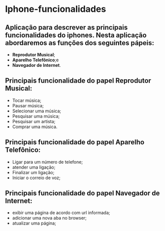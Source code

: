 # Iphone-funcionalidades


## Aplicação para descrever as principais funcionalidades do iphones. Nesta aplicação abordaremos as funções dos seguintes pápeis: 

* **Reprodutor Musical**;
* **Aparelho Telefônico**;e
* **Navegador de Internet**.

## Principais funcionalidade do papel Reprodutor Musical:

+ Tocar música;
+ Pausar música;
+ Selecionar uma música;
+ Pesquisar uma música;
+ Pesquisar um artista;
+ Comprar uma música.


## Principais funcionalidade do papel Aparelho Telefônico:

+ Ligar para um número de telefone;
+ atender uma ligação;
+ Finalizar um ligação;
+ Iniciar o correio de voz;


## Principais funcionalidade do papel Navegador de Internet:

+ exibir uma página de acordo com url informada;
+ adicionar uma nova aba no browser;
+ atualizar uma página;
